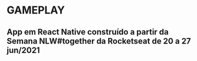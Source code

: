 # GAMEPLAY

## App em React Native construído a partir da Semana NLW#together da Rocketseat de 20 a 27 jun/2021